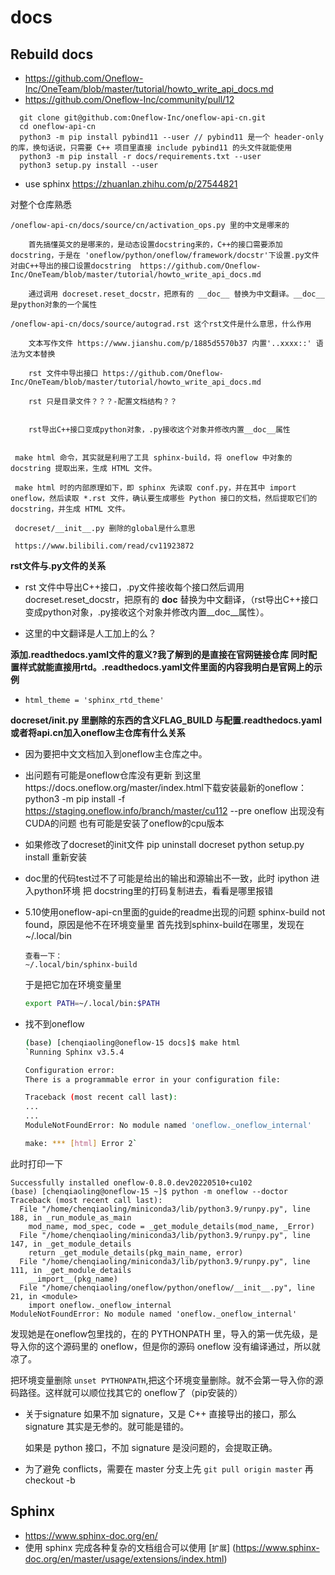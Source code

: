 # docs
## Rebuild docs
- https://github.com/Oneflow-Inc/OneTeam/blob/master/tutorial/howto_write_api_docs.md
- https://github.com/Oneflow-Inc/community/pull/12

```
  git clone git@github.com:Oneflow-Inc/oneflow-api-cn.git
  cd oneflow-api-cn
  python3 -m pip install pybind11 --user // pybind11 是一个 header-only 的库，换句话说，只需要 C++ 项目里直接 include pybind11 的头文件就能使用
  python3 -m pip install -r docs/requirements.txt --user
  python3 setup.py install --user
```
- use sphinx
https://zhuanlan.zhihu.com/p/27544821

对整个仓库熟悉

    /oneflow-api-cn/docs/source/cn/activation_ops.py 里的中文是哪来的
        
        首先搞懂英文的是哪来的，是动态设置docstring来的，C++的接口需要添加docstring，于是在 'oneflow/python/oneflow/framework/docstr'下设置.py文件对由C++导出的接口设置docstring  https://github.com/Oneflow-Inc/OneTeam/blob/master/tutorial/howto_write_api_docs.md

        通过调用 docreset.reset_docstr，把原有的 __doc__ 替换为中文翻译。__doc__ 是python对象的一个属性

    /oneflow-api-cn/docs/source/autograd.rst 这个rst文件是什么意思，什么作用

        文本写作文件 https://www.jianshu.com/p/1885d5570b37 内置'..xxxx::' 语法为文本替换 

        rst 文件中导出接口 https://github.com/Oneflow-Inc/OneTeam/blob/master/tutorial/howto_write_api_docs.md

        rst 只是目录文件？？？-配置文档结构？？


        rst导出C++接口变成python对象，.py接收这个对象并修改内置__doc__属性

    
     make html 命令，其实就是利用了工具 sphinx-build，将 oneflow 中对象的 docstring 提取出来，生成 HTML 文件。

     make html 时的内部原理如下，即 sphinx 先读取 conf.py，并在其中 import oneflow，然后读取 *.rst 文件，确认要生成哪些 Python 接口的文档，然后提取它们的 docstring，并生成 HTML 文件。

     docreset/__init__.py 删除的global是什么意思

     https://www.bilibili.com/read/cv11923872


**rst文件与.py文件的关系**

- rst 文件中导出C++接口，.py文件接收每个接口然后调用 docreset.reset_docstr，把原有的 __doc__ 替换为中文翻译，（rst导出C++接口变成python对象，.py接收这个对象并修改内置__doc__属性）。
  
- 这里的中文翻译是人工加上的么？
  
**添加.readthedocs.yaml文件的意义?我了解到的是直接在官网链接仓库 同时配置样式就能直接用rtd。.readthedocs.yaml文件里面的内容我明白是官网上的示例**
- `html_theme = 'sphinx_rtd_theme'`
  
**docreset/__init__.py 里删除的东西的含义FLAG_BUILD 与配置.readthedocs.yaml或者将api.cn加入oneflow主仓库有什么关系**
- 因为要把中文文档加入到oneflow主仓库之中。

- 出问题有可能是oneflow仓库没有更新
  到这里https://docs.oneflow.org/master/index.html下载安装最新的oneflow：
  python3 -m pip install -f https://staging.oneflow.info/branch/master/cu112 --pre oneflow
  出现没有CUDA的问题 也有可能是安装了oneflow的cpu版本
  
- 如果修改了docreset的init文件
  pip uninstall docreset
  python setup.py install 重新安装
  
- doc里的代码test过不了可能是给出的输出和源输出不一致，此时
  ipython 进入python环境
  把 docstring里的打码复制进去，看看是哪里报错

- 5.10使用oneflow-api-cn里面的guide的readme出现的问题
  sphinx-build not found，原因是他不在环境变量里
  首先找到sphinx-build在哪里，发现在~/.local/bin
  ```
  查看一下：
  ~/.local/bin/sphinx-build 
  ```
  于是把它加在环境变量里
  ```bash
  export PATH=~/.local/bin:$PATH 
  ```
- 找不到oneflow 
    ```bash
    (base) [chenqiaoling@oneflow-15 docs]$ make html
    `Running Sphinx v3.5.4

    Configuration error:
    There is a programmable error in your configuration file:

    Traceback (most recent call last):
    ...
    ...
    ModuleNotFoundError: No module named 'oneflow._oneflow_internal'

    make: *** [html] Error 2`
    ```
此时打印一下
```
Successfully installed oneflow-0.8.0.dev20220510+cu102
(base) [chenqiaoling@oneflow-15 ~]$ python -m oneflow --doctor
Traceback (most recent call last):
  File "/home/chenqiaoling/miniconda3/lib/python3.9/runpy.py", line 188, in _run_module_as_main
    mod_name, mod_spec, code = _get_module_details(mod_name, _Error)
  File "/home/chenqiaoling/miniconda3/lib/python3.9/runpy.py", line 147, in _get_module_details
    return _get_module_details(pkg_main_name, error)
  File "/home/chenqiaoling/miniconda3/lib/python3.9/runpy.py", line 111, in _get_module_details
    __import__(pkg_name)
  File "/home/chenqiaoling/oneflow/python/oneflow/__init__.py", line 21, in <module>
    import oneflow._oneflow_internal
ModuleNotFoundError: No module named 'oneflow._oneflow_internal'
```
发现她是在oneflow包里找的，在的 PYTHONPATH 里，导入的第一优先级，是导入你的这个源码里的 oneflow，但是你的源码 oneflow 没有编译通过，所以就凉了。
  
把环境变量删除 ```unset PYTHONPATH```,把这个环境变量删除。就不会第一导入你的源码路径。这样就可以顺位找其它的 oneflow了（pip安装的）

- 关于signature
  如果不加 signature，又是 C++ 直接导出的接口，那么 signature 其实是无参的。就可能是错的。

  如果是 python 接口，不加 signature 是没问题的，会提取正确。

- 为了避免 conflicts，需要在 master 分支上先 ```git pull origin master``` 再 checkout -b

## Sphinx
- https://www.sphinx-doc.org/en/
- 使用 sphinx 完成各种复杂的文档组合可以使用 [`扩展`] (https://www.sphinx-doc.org/en/master/usage/extensions/index.html)